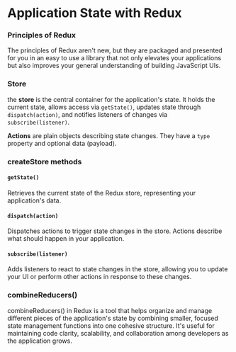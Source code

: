 # Application State with Redux

### Principles of Redux

The principles of Redux aren't new, but they are packaged and presented for you in an easy to use a library that not only elevates your applications but also improves your general understanding of building JavaScript UIs.

### Store  

the **store** is the central container for the application's state. It holds the current state, allows access via `getState()`, updates state through `dispatch(action)`, and notifies listeners of changes via `subscribe(listener)`.

**Actions** are plain objects describing state changes. They have a `type` property and optional data (payload).


### createStore  methods 

#### `getState()`
Retrieves the current state of the Redux store, representing your application's data.

#### `dispatch(action)`

Dispatches actions to trigger state changes in the store. Actions describe what should happen in your application.

#### `subscribe(listener)`
 Adds listeners to react to state changes in the store, allowing you to update your UI or perform other actions in response to these changes.


### combineReducers()
combineReducers() in Redux is a tool that helps organize and manage different pieces of the application's state by combining smaller, focused state management functions into one cohesive structure. It's useful for maintaining code clarity, scalability, and collaboration among developers as the application grows.




